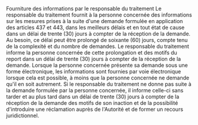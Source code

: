 Fourniture des informations par le responsable du traitement
Le responsable du traitement fournit à la personne concernée des informations sur les mesures prises à la suite d'une demande formulée en application des articles 437 et 443, dans les meilleurs délais et en tout état de cause dans un délai de trente (30) jours à compter de la réception de la demande. Au besoin, ce délai peut être prolongé de soixante (60) jours, compte tenu de la complexité et du nombre de demandes. Le responsable du traitement informe la personne concernée de cette prolongation et des motifs du report dans un délai de trente (30) jours à compter de la réception de la demande. Lorsque la personne concernée présente sa demande sous une forme électronique, les informations sont fournies par voie électronique lorsque cela est possible, à moins que la personne concernée ne demande qu'il en soit autrement.
Si le responsable du traitement ne donne pas suite à la demande formulée par la personne concernée, il informe celle-ci sans tarder et au plus tard dans un délai de trente (30) jours à compter de la réception de la demande des motifs de son inaction et de la possibilité d'introduire une réclamation auprès de l'Autorité et de former un recours juridictionnel.